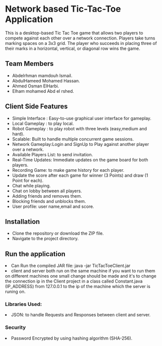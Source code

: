 <h1>Network based Tic-Tac-Toe Application</h1>
This is a desktop-based Tic Tac Toe game that allows two players to compete against each other over a network connection. Players take turns marking spaces on a 3x3 grid. The player who succeeds in placing three of their marks in a horizontal, vertical, or diagonal row wins the game.

<h2>Team Members</h2>
<ul>
  <li>Abdelrhman mamdouh Ismail.</li>
  <li>AbdulHameed Mohamed Hassan.</li>
  <li>Ahmed Osman ElHarbi.</li>
  <li>Elham mohamed Abd el rshed.</li>
</ul>

<h2>Client Side Features</h2>
<ul>
  <li>Simple Interface : Easy-to-use graphical user interface for gameplay.</li>
  <li>Local Gameplay : to play local.</li>
  <li>Robot Gameplay : to play robot with three levels (easy,medium and hard).</li>
  <li>Scalable: Built to handle multiple concurrent game sessions.</li>
  <li>Network Gameplay:Login and SignUp to Play against another player over a network.</li>
  <li>Available Players List: to send invitation.</li>
  <li>Real-Time Updates: Immediate updates on the game board for both players.</li>
  <li>Recording Game: to make game history for each player.</li>
  <li>Update the score after each game for winner (3 Points) and draw (1 Point for each).</li>
  <li>Chat while playing.</li>
  <li>Chat on lobby between all players.</li>
  <li>Adding friends and removes them.</li>
  <li>Blocking friends and unblocks them.</li>
  <li>User profile: user name,email and score.</li>
</ul>
<h2>Installation</h2>
<ul>
  <li>Clone the repository or download the ZIP file.</li>
  <li>Navigate to the project directory.</li>
</ul>
<h2>Run the application</h2>
 <li>Can Run the compiled JAR file: java -jar TicTacToeClient.jar</li>
 <li>client and server both run on the same machine if you want to run them on different machines one small change should be made and it's to change the connection ip in the Client            project in a class called Constant.java (IP_ADDRESS) from 127.0.0.1 to the ip of the machine which the server is runing on.</li>
  
<h3>Libraries Used:</h3>
<li>JSON: to handle Requests and Responses between client and server.</li>

<h3>Security </h3>
<li>Password Encrypted by using hashing algorithm (SHA-256).</li>
